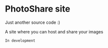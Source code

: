 # PhotoShare site

Just another source code :)

A site where you can host and share your images

`In development`
